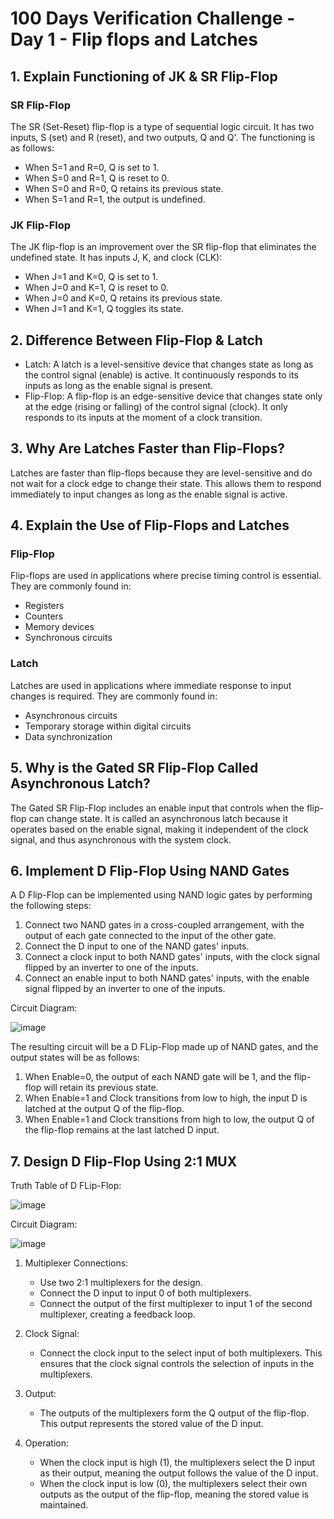 # 100 Days Verification Challenge - Day 1 - Flip flops and Latches

## 1. Explain Functioning of JK & SR Flip-Flop

### SR Flip-Flop
The SR (Set-Reset) flip-flop is a type of sequential logic circuit. It has two inputs, S (set) and R (reset), and two outputs, Q and Q'. The functioning is as follows:
- When S=1 and R=0, Q is set to 1.
- When S=0 and R=1, Q is reset to 0.
- When S=0 and R=0, Q retains its previous state.
- When S=1 and R=1, the output is undefined.

### JK Flip-Flop
The JK flip-flop is an improvement over the SR flip-flop that eliminates the undefined state. It has inputs J, K, and clock (CLK):
- When J=1 and K=0, Q is set to 1.
- When J=0 and K=1, Q is reset to 0.
- When J=0 and K=0, Q retains its previous state.
- When J=1 and K=1, Q toggles its state.

## 2. Difference Between Flip-Flop & Latch

- Latch: A latch is a level-sensitive device that changes state as long as the control signal (enable) is active. It continuously responds to its inputs as long as the enable signal is present.
- Flip-Flop: A flip-flop is an edge-sensitive device that changes state only at the edge (rising or falling) of the control signal (clock). It only responds to its inputs at the moment of a clock transition.

## 3. Why Are Latches Faster than Flip-Flops?

Latches are faster than flip-flops because they are level-sensitive and do not wait for a clock edge to change their state. This allows them to respond immediately to input changes as long as the enable signal is active.

## 4. Explain the Use of Flip-Flops and Latches

### Flip-Flop
Flip-flops are used in applications where precise timing control is essential. They are commonly found in:
- Registers
- Counters
- Memory devices
- Synchronous circuits

### Latch
Latches are used in applications where immediate response to input changes is required. They are commonly found in:
- Asynchronous circuits
- Temporary storage within digital circuits
- Data synchronization

## 5. Why is the Gated SR Flip-Flop Called Asynchronous Latch?

The Gated SR Flip-Flop includes an enable input that controls when the flip-flop can change state. It is called an asynchronous latch because it operates based on the enable signal, making it independent of the clock signal, and thus asynchronous with the system clock.

## 6. Implement D Flip-Flop Using NAND Gates

A D Flip-Flop can be implemented using NAND logic gates by performing the following steps:

1.	Connect two NAND gates in a cross-coupled arrangement, with the output of each gate connected to the input of the other gate.
2.	Connect the D input to one of the NAND gates' inputs.
3.	Connect a clock input to both NAND gates' inputs, with the clock signal flipped by an inverter to one of the inputs.
4.	Connect an enable input to both NAND gates' inputs, with the enable signal flipped by an inverter to one of the inputs.

Circuit Diagram:

![image](https://github.com/harshitabhambhani/100-days-verification-challenge/assets/109619297/bda778bb-8527-4a6d-83ca-0f7be0b55c24)

The resulting circuit will be a D FLip-Flop made up of NAND gates, and the output states will be as follows:

1. When Enable=0, the output of each NAND gate will be 1, and the flip-flop will retain its previous state.
2. When Enable=1 and Clock transitions from low to high, the input D is latched at the output Q of the flip-flop.
3. When Enable=1 and Clock transitions from high to low, the output Q of the flip-flop remains at the last latched D input.

## 7. Design D Flip-Flop Using 2:1 MUX

Truth Table of D FLip-Flop:

![image](https://github.com/harshitabhambhani/100-days-verification-challenge/assets/109619297/757182a3-a890-4544-830f-e48067885409)

Circuit Diagram:

![image](https://github.com/harshitabhambhani/100-days-verification-challenge/assets/109619297/d41b298d-7286-46e7-9745-affd9dba4cad)

1. Multiplexer Connections:
   - Use two 2:1 multiplexers for the design.
   - Connect the D input to input 0 of both multiplexers.
   - Connect the output of the first multiplexer to input 1 of the second multiplexer, creating a feedback loop.

2. Clock Signal:
   - Connect the clock input to the select input of both multiplexers. This ensures that the clock signal controls the selection of inputs in the multiplexers.

3. Output:
   - The outputs of the multiplexers form the Q output of the flip-flop. This output represents the stored value of the D input.

4. Operation:
   - When the clock input is high (1), the multiplexers select the D input as their output, meaning the output follows the value of the D input.
   - When the clock input is low (0), the multiplexers select their own outputs as the output of the flip-flop, meaning the stored value is maintained.
